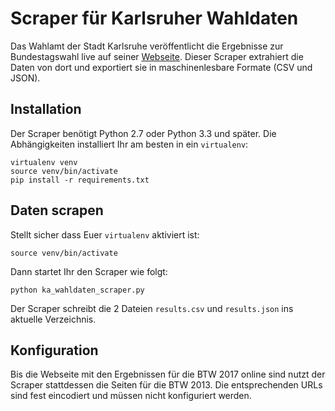 # Scraper für Karlsruher Wahldaten

Das Wahlamt der Stadt Karlsruhe veröffentlicht die Ergebnisse zur
Bundestagswahl live auf seiner [Webseite](https://www.karlsruhe.de/b4/buergerengagement/wahlen.de).
Dieser Scraper extrahiert die Daten von dort und exportiert sie in
maschinenlesbare Formate (CSV und JSON).


## Installation

Der Scraper benötigt Python 2.7 oder Python 3.3 und später. Die
Abhängigkeiten installiert Ihr am besten in ein `virtualenv`:

    virtualenv venv
    source venv/bin/activate
    pip install -r requirements.txt


## Daten scrapen

Stellt sicher dass Euer `virtualenv` aktiviert ist:

    source venv/bin/activate

Dann startet Ihr den Scraper wie folgt:

    python ka_wahldaten_scraper.py

Der Scraper schreibt die 2 Dateien `results.csv` und `results.json` ins
aktuelle Verzeichnis.


## Konfiguration

Bis die Webseite mit den Ergebnissen für die BTW 2017 online sind nutzt der
Scraper stattdessen die Seiten für die BTW 2013. Die entsprechenden URLs sind
fest eincodiert und müssen nicht konfiguriert werden.

